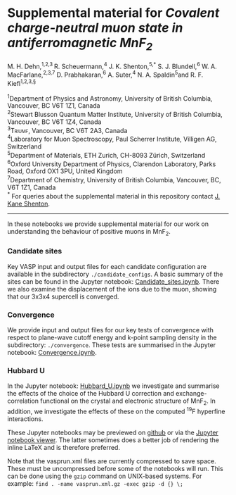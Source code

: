 # Supplemental material for _Covalent charge-neutral muon state in antiferromagnetic MnF<sub>2</sub>_

M. H. Dehn,<sup>1,2,3 </sup> R. Scheuermann,<sup>4</sup> J. K. Shenton,<sup>5,*</sup>  S. J. Blundell,<sup>6</sup> W. A. MacFarlane,<sup>2,3,7</sup> D. Prabhakaran,<sup>6</sup> A. Suter,<sup>4</sup> N. A. Spaldin<sup>5</sup>and R. F. Kiefl<sup>1,2,3,&sect;</sup>


<sup>1</sup>Department of Physics and Astronomy, University of British Columbia, Vancouver, BC V6T 1Z1, Canada    
<sup>2</sup>Stewart Blusson Quantum Matter Institute, University of British Columbia, Vancouver, BC V6T 1Z4, Canada    
<sup>3</sup><span style="font-variant:small-caps;">Triumf</span>, Vancouver, BC V6T 2A3, Canada    
<sup>4</sup>Laboratory for Muon Spectroscopy, Paul Scherrer Institute, Villigen AG, Switzerland    
<sup>5</sup>Department of Materials, ETH Zurich, CH-8093 Zürich, Switzerland    
<sup>6</sup>Oxford University Department of Physics, Clarendon Laboratory, Parks Road, Oxford OX1 3PU, United Kingdom    
<sup>7</sup>Department of Chemistry, University of British Columbia, Vancouver, BC, V6T 1Z1, Canada    
<sup>*</sup> For queries about the supplemental material in this repository contact [J. Kane Shenton](mailto:kane.shenton@stfc.ac.uk).


---
In these notebooks we provide supplemental material for our work on understanding the behaviour of positive muons in MnF<sub>2</sub>.


### Candidate sites
  Key <span style="font-variant:small-caps;">VASP</span> input and output files for each candidate configuration are available in the subdirectory `./candidate_configs`. A basic summary of the sites can be found in the Jupyter notebook: [Candidate_sites.ipynb](https://github.com/Shenton-supplemental/Muons_in_MnF2/blob/master/Candidate_sites.ipynb). There we also examine the displacement of the ions due to the muon, showing that our 3x3x4 supercell is converged.


### Convergence
  We provide input and output files for our key tests of convergence with respect to plane-wave cutoff energy and k-point sampling density in the subdirectory: `./convergence`. These tests are summarised in the Jupyter notebook: [Convergence.ipynb](https://github.com/Shenton-supplemental/Muons_in_MnF2/blob/master/Convergence.ipynb).

### Hubbard U
  In the Jupyter notebook: [Hubbard_U.ipynb](https://github.com/Shenton-supplemental/Muons_in_MnF2/blob/master/Hubbard_U.ipynb) we investigate and summarise the effects of the choice of the Hubbard U correction and exchange-correlation functional on the crystal and electronic structure of MnF<sub>2</sub>. In addition, we investigate the effects of these on the computed <sup>19</sup>F hyperfine interactions.


These Jupyter notebooks may be previewed on [github](https://github.com/Shenton-supplemental/Muons_in_MnF2) or via the [Jupyter notebook viewer](https://nbviewer.jupyter.org/github/Shenton-supplemental/Muons_in_MnF2). The latter sometimes does a better job of rendering the inline LaTeX and is therefore preferred.

Note that the vasprun.xml files are currently compressed to save space. These must be uncompressed before some of the notebooks will run. This can be done using the `gzip` command on UNIX-based systems. For example: `find . -name vasprun.xml.gz -exec gzip -d {} \;`
